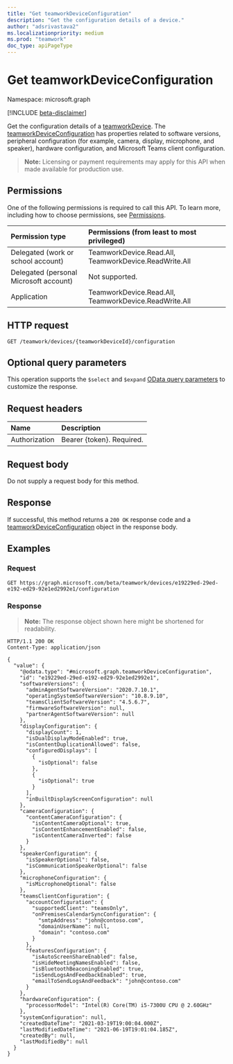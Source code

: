 ```yaml
---
title: "Get teamworkDeviceConfiguration"
description: "Get the configuration details of a device."
author: "adsrivastava2"
ms.localizationpriority: medium
ms.prod: "teamwork"
doc_type: apiPageType
---
```


# Get teamworkDeviceConfiguration
Namespace: microsoft.graph

[!INCLUDE [beta-disclaimer](../../includes/beta-disclaimer.md)]

Get the configuration details of a [teamworkDevice](../resources/teamworkdevice.md). The [teamworkDeviceConfiguration](../resources/teamworkdeviceconfiguration.md) has properties related to software versions, peripheral configuration (for example, camera, display, microphone, and speaker), hardware configuration, and Microsoft Teams client configuration.

>**Note:** Licensing or payment requirements may apply for this API when made available for production use.

## Permissions
One of the following permissions is required to call this API. To learn more, including how to choose permissions, see [Permissions](/graph/permissions-reference).

|Permission type|Permissions (from least to most privileged)|
|:---|:---|
|Delegated (work or school account)|TeamworkDevice.Read.All, TeamworkDevice.ReadWrite.All|
|Delegated (personal Microsoft account)|Not supported.|
|Application|TeamworkDevice.Read.All, TeamworkDevice.ReadWrite.All|

## HTTP request

<!-- {
  "blockType": "ignored"
}
-->
``` http
GET /teamwork/devices/{teamworkDeviceId}/configuration
```

## Optional query parameters
This operation supports the `$select` and `$expand` [OData query parameters](/graph/query-parameters) to customize the response.

## Request headers
|Name|Description|
|:---|:---|
|Authorization|Bearer {token}. Required.|

## Request body
Do not supply a request body for this method.

## Response

If successful, this method returns a `200 OK` response code and a [teamworkDeviceConfiguration](../resources/teamworkdeviceconfiguration.md) object in the response body.

## Examples

### Request
<!-- {
  "blockType": "request",
  "name": "get_teamworkdeviceconfiguration"
}
-->
``` http
GET https://graph.microsoft.com/beta/teamwork/devices/e19229ed-29ed-e192-ed29-92e1ed2992e1/configuration
```


### Response
>**Note:** The response object shown here might be shortened for readability.
<!-- {
  "blockType": "response",
  "truncated": true,
  "@odata.type": "microsoft.graph.teamworkDeviceConfiguration"
}
-->
``` http
HTTP/1.1 200 OK
Content-Type: application/json

{
  "value": {
    "@odata.type": "#microsoft.graph.teamworkDeviceConfiguration",
    "id": "e19229ed-29ed-e192-ed29-92e1ed2992e1",
    "softwareVersions": {
      "adminAgentSoftwareVersion": "2020.7.10.1",
      "operatingSystemSoftwareVersion": "10.8.9.10",
      "teamsClientSoftwareVersion": "4.5.6.7",
      "firmwareSoftwareVersion": null,
      "partnerAgentSoftwareVersion": null
    },
    "displayConfiguration": {
      "displayCount": 1,
      "isDualDisplayModeEnabled": true,
      "isContentDuplicationAllowed": false,
      "configuredDisplays": [
        {
          "isOptional": false
        },
        {
          "isOptional": true
        }
      ],
      "inBuiltDisplayScreenConfiguration": null
    },
    "cameraConfiguration": {
      "contentCameraConfiguration": {
        "isContentCameraOptional": true,
        "isContentEnhancementEnabled": false,
        "isContentCameraInverted": false
      }
    },
    "speakerConfiguration": {
      "isSpeakerOptional": false,
      "isCommunicationSpeakerOptional": false
    },
    "microphoneConfiguration": {
      "isMicrophoneOptional": false
    },
    "teamsClientConfiguration": {
      "accountConfiguration": {
        "supportedClient": "teamsOnly",
        "onPremisesCalendarSyncConfiguration": {
          "smtpAddress": "john@contoso.com",
          "domainUserName": null,
          "domain": "contoso.com"
        }
      },
      "featuresConfiguration": {
        "isAutoScreenShareEnabled": false,
        "isHideMeetingNamesEnabled": false,
        "isBluetoothBeaconingEnabled": true,
        "isSendLogsAndFeedbackEnabled": true,
        "emailToSendLogsAndFeedback": "john@contoso.com"
      }
    },
    "hardwareConfiguration": {
      "processorModel": "Intel(R) Core(TM) i5-7300U CPU @ 2.60GHz"
    },
    "systemConfiguration": null,
    "createdDateTime": "2021-03-19T19:00:04.000Z",
    "lastModifiedDateTime": "2021-06-19T19:01:04.185Z",
    "createdBy": null,
    "lastModifiedBy": null
  }
}
```

